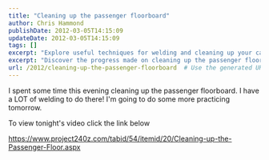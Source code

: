 ```yaml
---
title: "Cleaning up the passenger floorboard"
author: Chris Hammond
publishDate: 2012-03-05T14:15:09
updateDate: 2012-03-05T14:15:09
tags: []
excerpt: "Explore useful techniques for welding and cleaning up your car's passenger floorboard in our latest blog and video tutorial."
excerpt: "Discover the progress made on cleaning up the passenger floorboard and preparing for welding in this engaging video update. #carrestoration #weldingprep"
url: /2012/cleaning-up-the-passenger-floorboard  # Use the generated URL with year
---
```

<P>I spent some time this evening cleaning up the passenger floorboard. I have a LOT of welding to do there! I'm going to do some more practicing tomorrow.</P> <P>To view tonight's video click the link below</P> <P><A href="/tabid/54/itemid/20/Cleaning-up-the-Passenger-Floor.aspx">https://www.project240z.com/tabid/54/itemid/20/Cleaning-up-the-Passenger-Floor.aspx</A></P>


